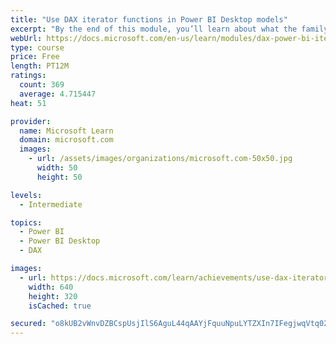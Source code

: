 ```yaml
---
title: "Use DAX iterator functions in Power BI Desktop models"
excerpt: "By the end of this module, you’ll learn about what the family of iterator functions can do and how to use them in your DAX calculations. Calculations will include custom summarizations, ranking, and concatenation."
webUrl: https://docs.microsoft.com/en-us/learn/modules/dax-power-bi-iterator-functions/
type: course
price: Free
length: PT12M
ratings:
  count: 369
  average: 4.715447
heat: 51

provider:
  name: Microsoft Learn
  domain: microsoft.com
  images:
    - url: /assets/images/organizations/microsoft.com-50x50.jpg
      width: 50
      height: 50

levels:
  - Intermediate

topics:
  - Power BI
  - Power BI Desktop
  - DAX

images:
  - url: https://docs.microsoft.com/learn/achievements/use-dax-iterator-functions-power-bi-desktop-social.png
    width: 640
    height: 320
    isCached: true

secured: "o8kUB2vWnvDZBCspUsjIlS6AguL44qAAYjFquuNpuLYTZXIn7IFegjwqVtq02bSq4HfF9M/YxC2Hi0EDdkj8gFEBqO2flnfIusgFV8Z9Yb50fgDhFJVTJ5a86tsoxxG4c3+QRI3kgPdjb5IImqSbOl83DpYr59mMv/pj2wFH8RrRfDd+P2Vb0BBkAaby1hsWX3N1QegOLjWWIbSIlFlTj+60k8RL+MDK3esXSgAFIPXnW2EekMnbwG4ykl2IZcBgfKQkDOLJpGDsbRnooCTE6DlZqb7qqJo/7/JIvyfK9+l/HeXYngoYJTYOd9JyJCBAFs23gwKm3X03Puwbx5d4vReQC/usmuF9nC9f8sXcTl7fojgHVnOHYGugXTC/Tvm5vbg+BvlYQKt5SIinxA4GCpn7LB8Wn8ORYK3rzorXOSo=;6hZqhgvepdHBfOdF01hfsg=="
---
```


